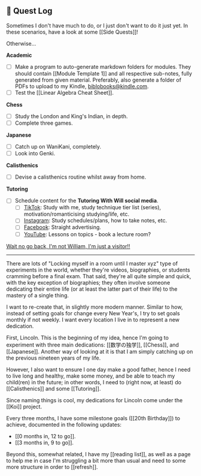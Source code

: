 ## 📜 Quest Log

Sometimes I don't have much to do, or I just don't want to do it just yet. In these scenarios, have a look at some [[Side Quests]]!

Otherwise...

**Academic**
- [ ] Make a program to auto-generate markdown folders for modules. They should contain [[Module Template 1]] and all respective sub-notes, fully generated from given material. Preferably, also generate a folder of PDFs to upload to my Kindle, biblobooks@kindle.com.
- [ ] Test the [[Linear Algebra Cheat Sheet]].

**Chess**
- [ ] Study the London and King's Indian, in depth.
- [ ] Complete three games.

**Japanese**
- [ ] Catch up on WaniKani, completely.
- [ ] Look into Genki.

**Calisthenics**
- [ ] Devise a calisthenics routine whilst away from home.

**Tutoring**
- [ ] Schedule content for the **Tutoring With Will social media**.
	- [ ] [TikTok](https://www.tiktok.com/@tutoringwithwill): Study with me, study technique tier list (series), motivation/romanticising studying/life, etc.
	- [ ] [Instagram](https://www.instagram.com/tutoringwithwill): Study schedules/plans, how to take notes, etc.
	- [ ] [Facebook](https://www.facebook.com/tutoringwithwill): Straight advertising.
	- [ ] [YouTube](https://www.youtube.com/@tutoringwithwill): Lessons on topics - book a lecture room?

[Wait no go back, I'm not William, I'm just a visitor!!](index.md)

___

There are lots of "Locking myself in a room until I master xyz" type of experiments in the world, whether they're videos, biographies, or students cramming before a final exam. That said, they're all quite simple and quick, with the key exception of biographies; they often involve someone dedicating their entire life (or at least the latter part of their life) to the mastery of a single thing.

I want to re-create that, in slightly more modern manner. Similar to how, instead of setting goals for change every New Year's, I try to set goals monthly if not weekly. I want every location I live in to represent a new dedication.

First, Lincoln. This is the beginning of my idea, hence I'm going to experiment with three main dedications: [[数学の独学]], [[Chess]], and [[Japanese]]. Another way of looking at it is that I am simply catching up on the previous nineteen years of my life.

However, I also want to ensure I one day make a good father, hence I need to live long and healthy, make some money, and be able to teach my child(ren) in the future; in other words, I need to (right now, at least) do [[Calisthenics]] and some [[Tutoring]].

Since naming things is cool, my dedications for Lincoln come under the [[Koi]] project.

Every three months, I have some milestone goals ([[20th Birthday]]) to achieve, documented in the following updates:

- [[0 months in, 12 to go]].
- [[3 months in, 9 to go]].

Beyond this, somewhat related, I have my [[reading list]], as well as a page to help me in case I'm struggling a bit more than usual and need to some more structure in order to [[refresh]].